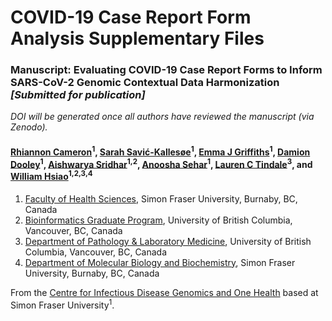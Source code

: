 # COVID-19 Case Report Form Analysis Supplementary Files

### Manuscript: Evaluating COVID-19 Case Report Forms to Inform SARS-CoV-2 Genomic Contextual Data Harmonization _[Submitted for publication]_

_DOI will be generated once all authors have reviewed the manuscript (via Zenodo)._

#### [Rhiannon Cameron](https://orcid.org/0000-0002-9578-0788)<sup>1</sup>, [Sarah Savić-Kallesøe](https://orcid.org/0000-0003-1329-8275)<sup>1</sup>, [Emma J Griffiths](https://orcid.org/0000-0002-1107-9135)<sup>1</sup>, [Damion Dooley](https://orcid.org/0000-0002-8844-9165)<sup>1</sup>, [Aishwarya Sridhar](https://orcid.org/0000-0002-6584-5587)<sup>1,2</sup>, [Anoosha Sehar](https://orcid.org/0000-0001-5275-8866)<sup>1</sup>, [Lauren C Tindale](https://orcid.org/0000-0001-7751-1042)<sup>3</sup>, and [William Hsiao](https://orcid.org/0000-0002-1342-4043)<sup>1,2,3,4</sup>

1. [Faculty of Health Sciences](https://www.sfu.ca/fhs.html), Simon Fraser University, Burnaby, BC, Canada
2. [Bioinformatics Graduate Program](https://www.bioinformatics.ubc.ca/), University of British Columbia, Vancouver, BC, Canada
3. [Department of Pathology & Laboratory Medicine](https://pathology.ubc.ca/), University of British Columbia, Vancouver, BC, Canada
4. [Department of Molecular Biology and Biochemistry](http://www.sfu.ca/mbb.html), Simon Fraser University, Burnaby, BC, Canada

From the [Centre for Infectious Disease Genomics and One Health](https://cidgoh.ca/) based at Simon Fraser University<sup>1</sup>.
